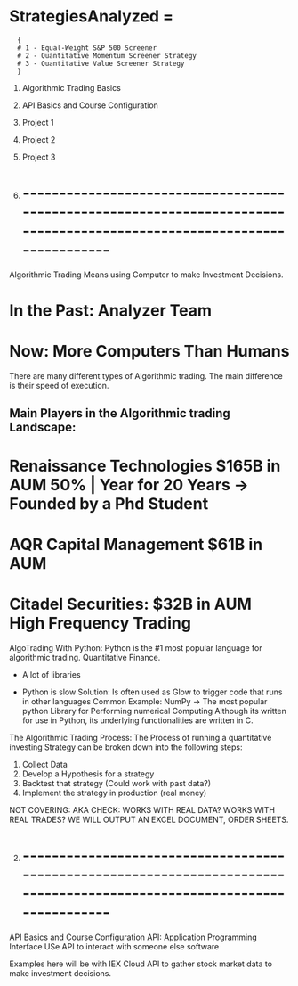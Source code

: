 # StrategiesAnalyzed = 
      {
      # 1 - Equal-Weight S&P 500 Screener 
      # 2 - Quantitative Momentum Screener Strategy
      # 3 - Quantitative Value Screener Strategy
      }

1. Algorithmic Trading Basics
2. API Basics and Course Configuration
3. Project 1
4. Project 2
5. Project 3



1. # ------------------------------------------------------------------------------------------------------------------------

Algorithmic Trading Means using Computer to make Investment Decisions.
# In the Past: Analyzer Team
# Now: More Computers Than Humans

There are many different types of Algorithmic trading.
The main difference is their speed of execution.

Main Players in the Algorithmic trading Landscape:
----------------------------------------------------------------------------
# Renaissance Technologies $165B in AUM 50% | Year for 20 Years -> Founded by a Phd Student
# AQR Capital Management $61B in AUM
# Citadel Securities: $32B in AUM High Frequency Trading

AlgoTrading With Python:
Python is the #1 most popular language for algorithmic trading. Quantitative Finance.
+ A lot of libraries
- Python is slow
Solution: Is often used as Glow to trigger code that runs in other languages
Common Example: NumPy -> The most popular python Library for Performing numerical Computing
Although its written for use in Python, its underlying functionalities are written in C.

The Algorithmic Trading Process:
The Process of running a quantitative investing Strategy can be broken down into the following steps:
1. Collect Data
2. Develop a Hypothesis for a strategy
3. Backtest that strategy (Could work with past data?)
4. Implement the strategy in production (real money)

NOT COVERING: AKA CHECK: WORKS WITH REAL DATA? WORKS WITH REAL TRADES? WE WILL OUTPUT AN EXCEL DOCUMENT, ORDER SHEETS.



2. # ------------------------------------------------------------------------------------------------------------------------

API Basics and Course Configuration
API: Application Programming Interface
USe API to interact with someone else software

Examples here will be with IEX Cloud API to gather stock market data to make investment decisions.

 